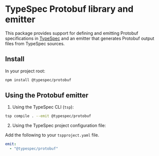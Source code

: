 # TypeSpec Protobuf library and emitter

This package provides support for defining and emitting Protobuf specifications in [TypeSpec](https://github.com/microsoft/typespec) and an emitter that generates Protobuf output files from TypeSpec sources.

## Install

In your project root:

```bash
npm install @typespec/protobuf
```

## Using the Protobuf emitter

1. Using the TypeSpec CLI (`tsp`):

```bash
tsp compile . --emit @typespec/protobuf
```

2. Using the TypeSpec project configuration file:

Add the following to your `tspproject.yaml` file.

```yaml
emit:
  - "@typespec/protobuf"
```
